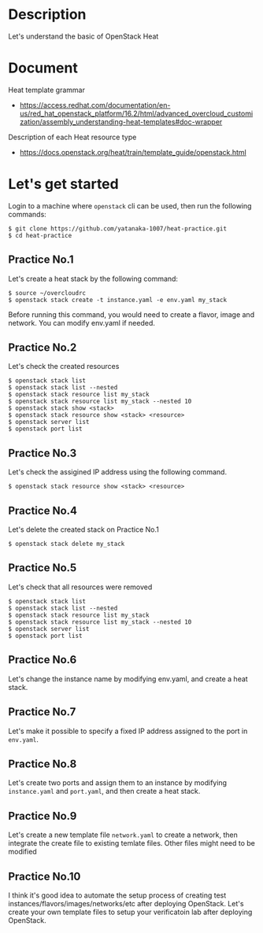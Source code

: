 # Description
Let's understand the basic of OpenStack Heat

# Document

Heat template grammar
- https://access.redhat.com/documentation/en-us/red_hat_openstack_platform/16.2/html/advanced_overcloud_customization/assembly_understanding-heat-templates#doc-wrapper

Description of each Heat resource type
- https://docs.openstack.org/heat/train/template_guide/openstack.html

# Let's get started

Login to a machine where `openstack` cli can be used, then run the following commands:

```
$ git clone https://github.com/yatanaka-1007/heat-practice.git
$ cd heat-practice
```

## Practice No.1 

Let's create a heat stack by the following command:

```
$ source ~/overcloudrc
$ openstack stack create -t instance.yaml -e env.yaml my_stack
```

Before running this command, you would need to create a flavor, image and network.
You can modify env.yaml if needed.

## Practice No.2

Let's check the created resources

```
$ openstack stack list
$ openstack stack list --nested
$ openstack stack resource list my_stack
$ openstack stack resource list my_stack --nested 10
$ openstack stack show <stack>
$ openstack stack resource show <stack> <resource>
$ openstack server list
$ openstack port list
```

## Practice No.3

Let's check the assigined IP address using the following command.

```
$ openstack stack resource show <stack> <resource>
```

## Practice No.4

Let's delete the created stack on Practice No.1

```
$ openstack stack delete my_stack
```

## Practice No.5

Let's check that all resources were removed

```
$ openstack stack list
$ openstack stack list --nested
$ openstack stack resource list my_stack
$ openstack stack resource list my_stack --nested 10
$ openstack server list
$ openstack port list
```

## Practice No.6

Let's change the instance name by modifying env.yaml, and create a heat stack.

## Practice No.7

Let's make it possible to specify a fixed IP address assigned to the port in `env.yaml`.

## Practice No.8

Let's create two ports and assign them to an instance by modifying `instance.yaml` and `port.yaml`, and then create a heat stack.

## Practice No.9

Let's create a new template file `network.yaml` to create a network, then integrate the create file to existing temlate files.
Other files might need to be modified

## Practice No.10

I think it's good idea to automate the setup process of creating test instances/flavors/images/networks/etc after deploying OpenStack.
Let's create your own template files to setup your verificatoin lab after deploying OpenStack.
